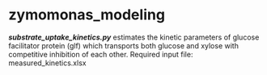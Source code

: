 # zymomonas_modeling
___substrate_uptake_kinetics.py___ estimates the kinetic parameters of glucose facilitator protein (glf) which transports both glucose and xylose with competitive inhibition of each other.
Required input file: measured_kinetics.xlsx
